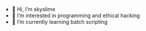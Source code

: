 - 👋 Hi, I’m skyslime
- 👀 I’m interested in programming and ethical hacking 
- 🌱 I’m currently learning batch scripting 
<!---
skyslime67/skyslime67 is a ✨ special ✨ repository because its `README.md` (this file) appears on your GitHub profile.
You can click the Preview link to take a look at your changes.
--->
